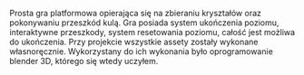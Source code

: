 Prosta gra platformowa opierająca się na zbieraniu kryształów oraz pokonywaniu przeszkód kulą. Gra posiada system ukończenia poziomu, interaktywne przeszkody, system resetowania poziomu, całość jest możliwa do ukończenia.
Przy projekcie wszystkie assety zostały wykonane własnoręcznie. Wykorzystany do ich wykonania było oprogramowanie blender 3D, którego się wtedy uczyłem.
